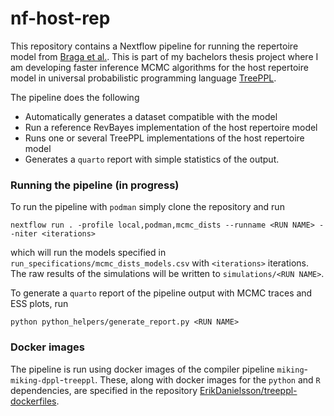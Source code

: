 # nf-host-rep
This repository contains a Nextflow pipeline for running the repertoire model from [Braga et al.](https://doi.org/10.1093/sysbio/syaa019).
This is part of my bachelors thesis project where I am developing faster inference MCMC algorithms for the host repertoire model in universal probabilistic programming language [TreePPL](https://treeppl.org/).

The pipeline does the following
- Automatically generates a dataset compatible with the model
- Run a reference RevBayes implementation of the host repertoire model
- Runs one or several TreePPL implementations of the host repertoire model
- Generates a `quarto` report with simple statistics of the output.


### Running the pipeline (in progress)
To run the pipeline with `podman` simply clone the repository and run
```
nextflow run . -profile local,podman,mcmc_dists --runname <RUN NAME> --niter <iterations>
```
which will run the models specified in `run_specifications/mcmc_dists_models.csv` with `<iterations>` iterations.
The raw results of the simulations will be written to `simulations/<RUN NAME>`.

To generate a `quarto` report of the pipeline output with MCMC traces and ESS plots, run
```
python python_helpers/generate_report.py <RUN NAME>
```

### Docker images
The pipeline is run using docker images of the compiler pipeline `miking`-`miking-dppl`-`treeppl`.
These, along with docker images for the `python` and `R` dependencies, are specified in the repository [ErikDanielsson/treeppl-dockerfiles](https://github.com/ErikDanielsson/treeppl-dockerfiles).